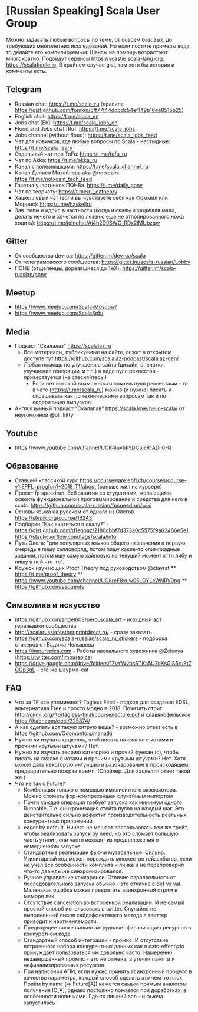 # [Russian Speaking] Scala User Group

Можно задавать любые вопросы по теме, от совсем базовых, до требующих многолетних исследований. Но если постите примеры кода, то делайте его компилируемым. Шансы на помощь возрастают многократно. Подойдут сервисы https://scastie.scala-lang.org, https://scalafiddle.io. В крайнем случае gist, там хотя бы история и комменты есть.

## Telegram
* Russian chat: https://t.me/scala_ru (правила - https://gist.github.com/fomkin/5ff77f44ddbdc54ef149b16ee8515b25)
* English chat: https://t.me/scala_en
* Jobs chat [En]: https://t.me/scala_jobs_en
* Flood and Jobs chat [Ru]: https://t.me/scala_jobs
* Jobs channel (without flood): https://t.me/scala_jobs_feed
* Чат для новичков, где любые вопросы по Scala - нестыдные: https://t.me/scala_learn
* Отдельный чат про ToFu: https://t.me/tofu_ru
* Чат по Akka: https://t.me/akka_ru
* Канал с полезняшками: https://t.me/scala_channel_ru
* Канал Дениса Михайлова aka @notxcain: https://t.me/notxcain_tech_feed
* Газетка участников ПОНВа. https://t.me/daily_ponv
* Чат по теоркату: https://t.me/ru_catheory
* Хацкеллевый чат (если вы чувствуете себя как Фоммил или Моррис): https://t.me/haskellru
* Зав. типы и идрис в частности (когда и скалы и хацкелля мало, делать нечего и хочется по лезвию еще не отполированного ножа ходить): https://t.me/joinchat/Ai4h2D9SWO_RDx2jMUbzqw
## Gitter
* От сообщества dev-ua: https://gitter.im/dev-ua/scala
* От телеграмовского сообщества: https://gitter.im/scala-russian/Lobby
* ПОНВ (отщепенцы, дорвавшиеся до TeX): https://gitter.im/scala-russian/ponv
## Meetup
* https://www.meetup.com/Scala-Moscow/
* https://www.meetup.com/ScalaSpb/
## Media
* Подкаст "Скалалаз" https://scalalaz.ru
  * Все материалы, публикуемые на сайте, лежат в открытом доступе тут https://github.com/scalalaz-podcast/scalalaz-gen/
  * Любая помощь по улучшению сайта (дизайн, опечатки, улучшение генерации, и т.п.) в виде пулл реквестов - привествуется (не стесняйтесь!)
    * Если нет никакой возможности помочь пулл реквестами - то в чате (https://t.me/scala_ru) можно (и нужно) писать и спрашивать как по техническими вопросам так и по содержанию выпусков.
* Англоязычный подкаст "Скалалав" https://scala.love/hello-scala/ от неугомонной @oli_kitty
## Youtube
* https://www.youtube.com/channel/UCR4iuvbk9DCuieR1ADIi0-Q
## Образование
* Ставший классикой курс https://courseware.epfl.ch/courses/course-v1:EPFL+progfun1+2018_T1/about (раньше жил на курсере)
* Проект fp speedrun. Веб занятия со студентами, желающими освоить функциональной программирование и средства для него в scala. https://github.com/scala-russian/fpspeedrun/wiki
* Основы языка на русском от одного из Олегов https://stepik.org/course/16243
* Подборки "Как вкатиться в скалу?" - https://gist.github.com/d1egoaz/2180cbbf7d373a0c5575f9a62466e5e1, https://stackoverflow.com/tags/scala/info
* Путь Олега: "для популярных языков общего назначения в первую очередь я пишу хелловорлд, потом пишу какие-то олимпиадные задачки, потом ищу самую хайповую на текущий момент хттп либу и пишу в ней что-то".
* Кружок изучающих Proof Theory под руководством @clayrat 
** https://t.me/proof_theory
** https://www.youtube.com/channel/UC8reF8xuw05LOYLeWNRV0pg
** https://github.com/sequents
## Символика и искусство
* https://github.com/angel608/pero_scala_art - исходный арт геральдики сообщества
* http://scalarussiafeather.printdirect.ru/ - сразу заказать
* https://github.com/scala-russian/scala_ru_stickers - подборка стикеров от Вадима Челышева
* https://impurepics.com - Работы наскального художника @Zelenya (https://twitter.com/impurepics)
* https://drive.google.com/drive/folders/1ZyYWvbs6TKa5U7dKsGlS6ru3t7QGp3gL -  его же шаурма-cat

## FAQ
* Что за TF все упоминают? Tagless Final - подход для создания EDSL, альтернатива Free и просто модно в 2018. Почитать стоит http://okmij.org/ftp/tagless-final/course/lecture.pdf и славянофильское https://habr.com/post/325874/
* А как сделать вот такую хитрую вещь? - возможно ответ есть в https://github.com/Odomontois/manatki
* Нужно ли изучать хацкелль, чтоб писать на скалке с котами и прочими крутыми штуками? Нет.
* Нужно ли изучать теорию категорию и прочий функан (с), чтобы писать на скалке с котами и прочими крутыми штуками? Нет. Хотя может дать некоторую интуицию и разочарование в происходящем, предварительно пожрав время. (Спойлер. Для хацкелля ответ такой же.)
* Что не так с Future? 
  - Комбинация только с помощью имплиситного экзекьютора. Можно сломать фор-компрехеншен случайным импортом
  - Почти каждая операция требует запуска как минимум одного Runnable. Т.е. синхронизация стейта пулов на каждый шаг. Это действительно сильно аффектит производительность реальных конкурентных приложений
  - eager by default. Ничего не мешает воспользовать тем же трейт, чтобы реализовать запуск by need, но это сломает большую часть утилит,  они часто исходят из предположения о немедленном запуске
  - Стандартные реализации фьючи мутабельные. Сильно. Утилитарный код может порождать множество гейзенбагов, если не учёл все особенности комплита и линка и не перепроверил что-то дважды\не синхронизировался.
  - Ручное управление конкаренси. Отличие параллельного от последовательного запуска обычно - это отличие в def vs val. Маленькая ошибка может превратить асинхронный стрим в мемори лик.
  - Отсутствие cancelation во встроенной реализации. И не самый простой способ использовать в twitter. Случайно не выполненный вызов сайдэффектящего метода в твиттер приводит к неотменяемости. 
  - Предыдущее также сильно затруднаяет финализацию ресурсов в конкуретном коде
  - Стандартный способ интеграции - промис. И отсутствие встроенного набора конкурентных данных как в  cats-effect\zio принуждает пользоваться им довольно часто. Намеренно незавершённый промис - это не отмена, а утечки памяти и нефинализированных ресурсов.
  - При написании АПИ, если нужно принять асинхронный процесс в качестве параметра, каждый способ сделать это чем-то плох. Приём by name (=> Future[A]) кажется самым прямым аналогом получения IO[A], однако постоянно ломается при доработках, в особенности новичками. Где-то лишний вал - и фьюча запустилась
